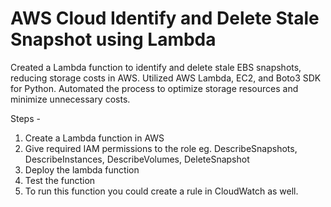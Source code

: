 # AWS Cloud Identify and Delete Stale Snapshot using Lambda
Created a Lambda function to identify and delete stale EBS snapshots, reducing storage costs in AWS.
Utilized AWS Lambda, EC2, and Boto3 SDK for Python.
Automated the process to optimize storage resources and minimize unnecessary costs.

Steps - 
1. Create a Lambda function in AWS
2. Give required IAM permissions to the role eg. DescribeSnapshots, DescribeInstances, DescribeVolumes, DeleteSnapshot
3. Deploy the lambda function
4. Test the function
5. To run this function you could create a rule in CloudWatch as well.
